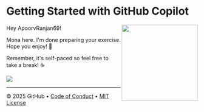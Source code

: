 # Getting Started with GitHub Copilot

<img src="https://octodex.github.com/images/Professortocat_v2.png" align="right" height="200px" />

Hey ApoorvRanjan69!

Mona here. I'm done preparing your exercise. Hope you enjoy! 💚

Remember, it's self-paced so feel free to take a break! ☕️

[![](https://img.shields.io/badge/Go%20to%20Exercise-%E2%86%92-1f883d?style=for-the-badge&logo=github&labelColor=197935)](https://github.com/ApoorvRanjan69/skills-getting-started-with-github-copilot/issues/1)

---

&copy; 2025 GitHub &bull; [Code of Conduct](https://www.contributor-covenant.org/version/2/1/code_of_conduct/code_of_conduct.md) &bull; [MIT License](https://gh.io/mit)

